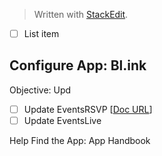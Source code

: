 


> Written with [StackEdit](https://stackedit.io/).

 - [ ] List item

## Configure App: Bl.ink
Objective: Upd

 - [ ] Update EventsRSVP
 [[Doc URL](https://DOC.org)]
 - [ ] Update EventsLive

Help
Find the App:
App Handbook






<!--stackedit_data:
eyJoaXN0b3J5IjpbNzI4MjQzNTc2XX0=
-->